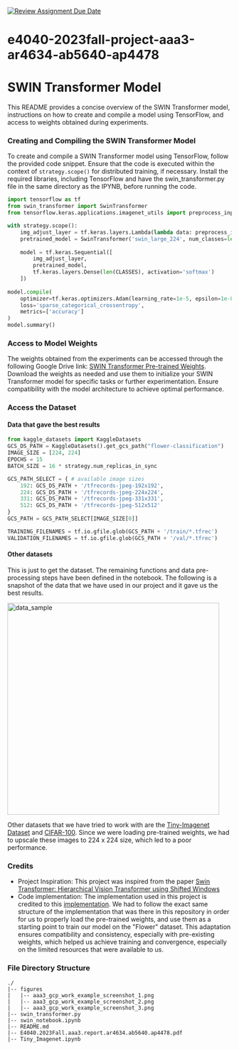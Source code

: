 [![Review Assignment Due Date](https://classroom.github.com/assets/deadline-readme-button-24ddc0f5d75046c5622901739e7c5dd533143b0c8e959d652212380cedb1ea36.svg)](https://classroom.github.com/a/UwpqMYOQ)
# e4040-2023fall-project-aaa3-ar4634-ab5640-ap4478
# SWIN Transformer Model
This README provides a concise overview of the SWIN Transformer model, instructions on how to create and compile a model using TensorFlow, and access to weights obtained during experiments.

### Creating and Compiling the SWIN Transformer Model
To create and compile a SWIN Transformer model using TensorFlow, follow the provided code snippet. Ensure that the code is executed within the context of `strategy.scope()` for distributed training, if necessary. Install the required libraries, including TensorFlow and have the swin_transformer.py file in the same directory as the IPYNB, before running the code.

```python
import tensorflow as tf
from swin_transformer import SwinTransformer 
from tensorflow.keras.applications.imagenet_utils import preprocess_input

with strategy.scope():
    img_adjust_layer = tf.keras.layers.Lambda(lambda data: preprocess_input(tf.cast(data, tf.float32), mode="torch"), input_shape=[*IMAGE_SIZE, 3])
    pretrained_model = SwinTransformer('swin_large_224', num_classes=len(CLASSES), include_top=False, pretrained=True, use_tpu=False)
    
    model = tf.keras.Sequential([
        img_adjust_layer,
        pretrained_model,
        tf.keras.layers.Dense(len(CLASSES), activation='softmax')
    ])
            
model.compile(
    optimizer=tf.keras.optimizers.Adam(learning_rate=1e-5, epsilon=1e-8),
    loss='sparse_categorical_crossentropy',
    metrics=['accuracy']
)
model.summary()
```

### Access to Model Weights
The weights obtained from the experiments can be accessed through the following Google Drive link: [SWIN Transformer Pre-trained Weights](https://drive.google.com/drive/folders/1AhIsPfEOpU42-BGeHxCGDL5DTq9_xDDM?usp=sharing). Download the weights as needed and use them to initialize your SWIN Transformer model for specific tasks or further experimentation. Ensure compatibility with the model architecture to achieve optimal performance.

### Access the Dataset

#### Data that gave the best results

```python
from kaggle_datasets import KaggleDatasets
GCS_DS_PATH = KaggleDatasets().get_gcs_path("flower-classification")
IMAGE_SIZE = [224, 224]
EPOCHS = 15
BATCH_SIZE = 16 * strategy.num_replicas_in_sync

GCS_PATH_SELECT = { # available image sizes
    192: GCS_DS_PATH + '/tfrecords-jpeg-192x192',
    224: GCS_DS_PATH + '/tfrecords-jpeg-224x224',
    331: GCS_DS_PATH + '/tfrecords-jpeg-331x331',
    512: GCS_DS_PATH + '/tfrecords-jpeg-512x512'
}
GCS_PATH = GCS_PATH_SELECT[IMAGE_SIZE[0]]

TRAINING_FILENAMES = tf.io.gfile.glob(GCS_PATH + '/train/*.tfrec')
VALIDATION_FILENAMES = tf.io.gfile.glob(GCS_PATH + '/val/*.tfrec')
```

#### Other datasets

This is just to get the dataset. The remaining functions and data pre-processing steps have been defined in the notebook. The following is a snapshot of the data that we have used in our project and it gave us the best results.

<img width="476" alt="data_sample" src="https://github.com/ecbme4040/e4040-2023fall-project-aaa3/assets/63908462/df052b40-396f-49c1-8f9d-f0146d87bf49">

Other datasets that we have tried to work with are the [Tiny-Imagenet Dataset](https://drive.google.com/file/d/1-tz9PB1dmqVBM1ZYbQ7bW5kvRmeN_dts/view?usp=sharing) and [CIFAR-100](https://www.cs.toronto.edu/~kriz/cifar.html). Since we were loading pre-trained weights, we had to upscale these images to 224 x 224 size, which led to a poor performance.   

### Credits

- Project Inspiration: This project was inspired from the paper [Swin Transformer: Hierarchical Vision Transformer using Shifted Windows](https://arxiv.org/abs/2103.14030)
- Code implementation: The implementation used in this project is credited to this [implementation](https://github.com/rishigami/Swin-Transformer-TF). We had to follow the exact same structure of the implementation that was there in this repository in order for us to properly load the pre-trained weights, and use them as a starting point to train our model on the "Flower" dataset. This adaptation ensures compatibility and consistency, especially with pre-existing weights, which helped us achieve training and convergence, especially on the limited resources that were available to us.

### File Directory Structure
```
./
|-- figures
|   |-- aaa3_gcp_work_example_screenshot_1.png
|   |-- aaa3_gcp_work_example_screenshot_2.png
|   |-- aaa3_gcp_work_example_screenshot_3.png
|-- swin_transformer.py
|-- swin_notebook.ipynb
|-- README.md
|-- E4040.2023Fall.aaa3.report.ar4634.ab5640.ap4478.pdf
|-- Tiny_Imagenet.ipynb

```

